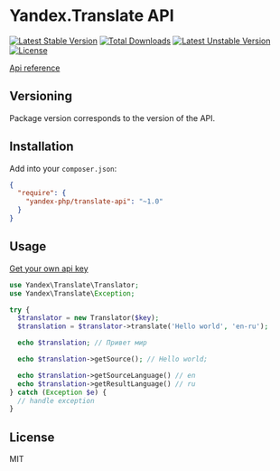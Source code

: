 Yandex.Translate API
====================
[![Latest Stable Version](https://poser.pugx.org/yandex-php/translate-api/v/stable.svg)](https://packagist.org/packages/yandex-php/translate-api) [![Total Downloads](https://poser.pugx.org/yandex-php/translate-api/downloads.svg)](https://packagist.org/packages/yandex-php/translate-api) [![Latest Unstable Version](https://poser.pugx.org/yandex-php/translate-api/v/unstable.svg)](https://packagist.org/packages/yandex-php/translate-api) [![License](https://poser.pugx.org/yandex-php/translate-api/license.svg)](https://packagist.org/packages/yandex-php/translate-api)

[Api reference](http://api.yandex.com/translate/doc/dg/concepts/About.xml)

Versioning
----------

Package version corresponds to the version of the API.

Installation
------------

Add into your `composer.json`:

```json
{
  "require": {
    "yandex-php/translate-api": "~1.0"
  }
}
```

Usage
-----

[Get your own api key](http://api.yandex.com/key/form.xml?service=trnsl)

```php
use Yandex\Translate\Translator;
use Yandex\Translate\Exception;

try {
  $translator = new Translator($key);
  $translation = $translator->translate('Hello world', 'en-ru');

  echo $translation; // Привет мир

  echo $translation->getSource(); // Hello world;

  echo $translation->getSourceLanguage() // en
  echo $translation->getResultLanguage() // ru
} catch (Exception $e) {
  // handle exception
}
```

License
-------

MIT
